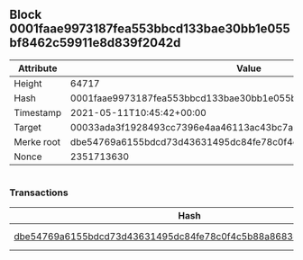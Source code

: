 ## Block 0001faae9973187fea553bbcd133bae30bb1e055bf8462c59911e8d839f2042d

Attribute | Value
--- | ---
Height | 64717
Hash | 0001faae9973187fea553bbcd133bae30bb1e055bf8462c59911e8d839f2042d
Timestamp | 2021-05-11T10:45:42+00:00
Target | 00033ada3f1928493cc7396e4aa46113ac43bc7ac52aab5d08e3934913716f64
Merke root | dbe54769a6155bdcd73d43631495dc84fe78c0f4c5b88a8683def3f9689e7af2
Nonce | 2351713630

```

```

### Transactions

Hash | Amount
--- | ---
[dbe54769a6155bdcd73d43631495dc84fe78c0f4c5b88a8683def3f9689e7af2](dbe54769a6155bdcd73d43631495dc84fe78c0f4c5b88a8683def3f9689e7af2.md) | 10.00000000 SKEPTI 

